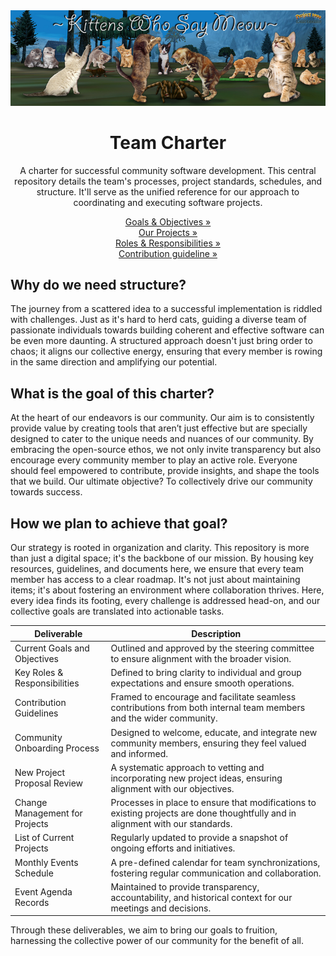 <div align="center">
  <a href="https://github.com/KWSM-P99/project-governance">
    <img alt="KWSM Banner" src="./media/kwsm-banner.jpg">
  </a>
</div>
<div align="center">
  <h1>Team Charter</h1>
<p align="center">A charter for successful community software development. This central repository details the team's processes, project standards, schedules, and structure. It'll serve as the unified reference for our approach to coordinating and executing software projects.</p>

<div align="center">
  
[Goals & Objectives »](https://github.com/KWSM-P99/project-governance/blob/main/GOALS.md)<br>
[Our Projects »](https://github.com/KWSM-P99/project-governance/edit/main/README.md)<br>
[Roles & Responsibilities »](https://github.com/KWSM-P99/project-governance/edit/main/README.md)<br>
[Contribution guideline »](https://github.com/KWSM-P99/project-governance/edit/main/README.md)<br>

</div>
</div>


##

## Why do we need structure?

The journey from a scattered idea to a successful implementation is riddled with challenges. Just as it's hard to herd cats, guiding a diverse team of passionate individuals towards building coherent and effective software can be even more daunting. A structured approach doesn't just bring order to chaos; it aligns our collective energy, ensuring that every member is rowing in the same direction and amplifying our potential.

## What is the goal of this charter?

At the heart of our endeavors is our community. Our aim is to consistently provide value by creating tools that aren’t just effective but are specially designed to cater to the unique needs and nuances of our community. By embracing the open-source ethos, we not only invite transparency but also encourage every community member to play an active role. Everyone should feel empowered to contribute, provide insights, and shape the tools that we build. Our ultimate objective? To collectively drive our community towards success.

## How we plan to achieve that goal?

Our strategy is rooted in organization and clarity. This repository is more than just a digital space; it's the backbone of our mission. By housing key resources, guidelines, and documents here, we ensure that every team member has access to a clear roadmap. It's not just about maintaining items; it's about fostering an environment where collaboration thrives. Here, every idea finds its footing, every challenge is addressed head-on, and our collective goals are translated into actionable tasks.

| **Deliverable**                     | **Description**                                                                                                                                                      |
|------------------------------------|-----------------------------------|
| Current Goals and Objectives   | Outlined and approved by the steering committee to ensure alignment with the broader vision.                                                                         |
| Key Roles & Responsibilities  | Defined to bring clarity to individual and group expectations and ensure smooth operations.                                                                           |
| Contribution Guidelines      | Framed to encourage and facilitate seamless contributions from both internal team members and the wider community.                                                   |
| Community Onboarding Process   | Designed to welcome, educate, and integrate new community members, ensuring they feel valued and informed.                                                            |
| New Project Proposal Review    | A systematic approach to vetting and incorporating new project ideas, ensuring alignment with our objectives.                                                        |
| Change Management for Projects | Processes in place to ensure that modifications to existing projects are done thoughtfully and in alignment with our standards.                                      |
| List of Current Projects       | Regularly updated to provide a snapshot of ongoing efforts and initiatives.                                                                                         |
| Monthly Events Schedule       | A pre-defined calendar for team synchronizations, fostering regular communication and collaboration.                                                                 |
| Event Agenda Records          | Maintained to provide transparency, accountability, and historical context for our meetings and decisions.                                                           |

Through these deliverables, we aim to bring our goals to fruition, harnessing the collective power of our community for the benefit of all.

##

